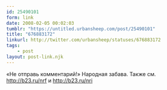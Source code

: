 ```yaml
---
id: 25490101
form: link
date: 2008-02-05 00:02:03
tumblr: "https://untitled.urbansheep.com/post/25490101"
title: "676883172"
linkurl: http://twitter.com/urbansheep/statuses/676883172
tags:
    - post
layout: post-link.njk
---
```

<p>«Не отправь комментарий!» Народная забава. Также см. <a href="http://b23.ru/nrf">http://b23.ru/nrf</a> и <a href="http://b23.ru/nri">http://b23.ru/nri</a></p>
